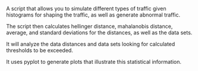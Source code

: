 A script that allows you to simulate different types of traffic given
histograms for shaping the traffic, as well as generate abnormal traffic.

The script then calculates hellinger distance, mahalanobis distance, average,
and standard deviations for the distances, as well as the data sets.

It will analyze the data distances and data sets looking for calculated
thresholds to be exceeded.

It uses pyplot to generate plots that illustrate this statistical information.
